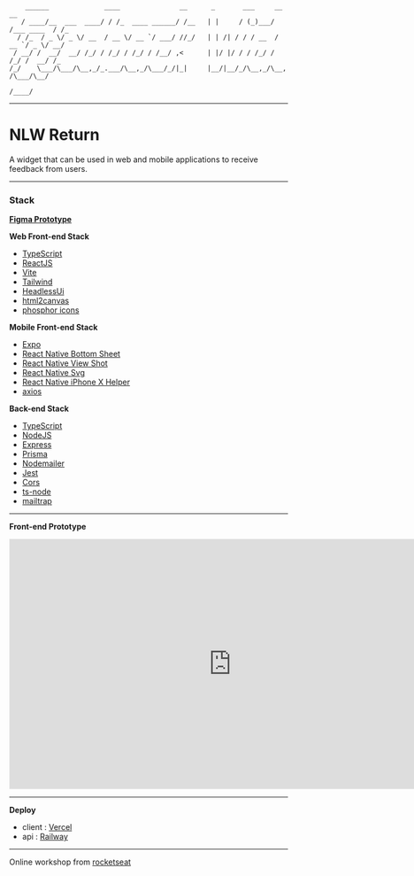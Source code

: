 ```

    ______              ____               __      _       ___     __           __
   / ____/__  ___  ____/ / /_  ____ ______/ /__   | |     / (_)___/ /___ ____  / /_
  / /_  / _ \/ _ \/ __  / __ \/ __ `/ ___/ //_/   | | /| / / / __  / __ `/ _ \/ __/
 / __/ /  __/  __/ /_/ / /_/ / /_/ / /__/ ,<      | |/ |/ / / /_/ / /_/ /  __/ /_
/_/    \___/\___/\__,_/_.___/\__,_/\___/_/|_|     |__/|__/_/\__,_/\__, /\___/\__/
                                                                 /____/

```

---

# NLW Return

A widget that can be used in web and mobile applications to receive feedback from users.

---

### Stack

**[Figma Prototype](https://www.figma.com/community/file/1102912516166573468)**

**Web Front-end Stack**

- [TypeScript](https://www.typescriptlang.org/)
- [ReactJS](https://reactjs.org/)
- [Vite](https://vitejs.dev/)
- [Tailwind](https://tailwindcss.com/)
- [HeadlessUi](https://headlessui.dev/)
- [html2canvas](https://html2canvas.hertzen.com/)
- [phosphor icons](https://phosphoricons.com/)

**Mobile Front-end Stack**

- [Expo](https://docs.expo.dev/)
- [React Native Bottom Sheet](https://gorhom.github.io/react-native-bottom-sheet/)
- [React Native View Shot](https://docs.expo.dev/versions/latest/sdk/captureRef/#api)
- [React Native Svg](https://docs.expo.dev/versions/latest/sdk/svg/)
- [React Native iPhone X Helper](https://github.com/ptelad/react-native-iphone-x-helper)
- [axios](https://axios-http.com/docs/intro)

**Back-end Stack**

- [TypeScript](https://www.typescriptlang.org/)
- [NodeJS](https://nodejs.org/en/)
- [Express](https://expressjs.com/)
- [Prisma](https://www.prisma.io/)
- [Nodemailer](https://nodemailer.com/about/)
- [Jest](https://jestjs.io/)
- [Cors](https://github.com/expressjs/cors#readme)
- [ts-node](https://typestrong.org/ts-node/)
- [mailtrap](https://mailtrap.io/)

---

**Front-end Prototype**

<iframe style="border: 1px solid rgba(0, 0, 0, 0.1);" width="800" height="450" src="https://www.figma.com/embed?embed_host=share&url=https%3A%2F%2Fwww.figma.com%2Ffile%2FTzY0jPQXFrASkGcRFmtFbT%2FFeedback-Widget%3Fnode-id%3D100%253A2114" allowfullscreen></iframe>

---

**Deploy**
- client : [Vercel](https://vercel.com/)
- api : [Railway](https://railway.app/)

---

Online workshop from [rocketseat](https://www.rocketseat.com.br/)
